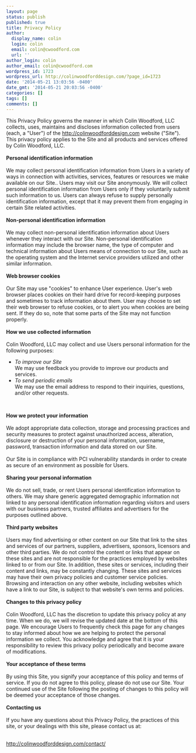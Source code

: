 ```yaml
---
layout: page
status: publish
published: true
title: Privacy Policy
author:
  display_name: colin
  login: colin
  email: colin@cwoodford.com
  url: ''
author_login: colin
author_email: colin@cwoodford.com
wordpress_id: 1723
wordpress_url: http://colinwoodforddesign.com/?page_id=1723
date: '2014-05-21 13:03:56 -0400'
date_gmt: '2014-05-21 20:03:56 -0400'
categories: []
tags: []
comments: []
---
```


<div class = "gallery2">
<p>This Privacy Policy governs the manner in which Colin Woodford, LLC collects, uses, maintains and discloses information collected from users (each, a "User") of the&nbsp;<a href="http://colinwoodforddesign.com/">http://colinwoodforddesign.com</a>&nbsp;website ("Site"). This privacy policy applies to the Site and all products and services offered by Colin Woodford, LLC.<br/><br/><b>Personal identification information</b><br/><br/>We may collect personal identification information from Users in a variety of ways in connection with activities, services, features or resources we make available on our Site.. Users may visit our Site anonymously. We will collect personal identification information from Users only if they voluntarily submit such information to us. Users can always refuse to supply personally identification information, except that it may prevent them from engaging in certain Site related activities.<br/><br/><b>Non-personal identification information</b><br/><br/>We may collect non-personal identification information about Users whenever they interact with our Site. Non-personal identification information may include the browser name, the type of computer and technical information about Users means of connection to our Site, such as the operating system and the Internet service providers utilized and other similar information.<br/><br/><b>Web browser cookies</b><br/><br/>Our Site may use "cookies" to enhance User experience. User's web browser places cookies on their hard drive for record-keeping purposes and sometimes to track information about them. User may choose to set their web browser to refuse cookies, or to alert you when cookies are being sent. If they do so, note that some parts of the Site may not function properly.<br/><br/><b>How we use collected information</b><br/><br/>Colin Woodford, LLC may collect and use Users personal information for the following purposes:
<ul class="privacy-policy-list">
    <li><i>To improve our Site</i><br/>
        We may use feedback you provide to improve our products and services.
    </li>
    <li><i>To send periodic emails</i><br/>
        We may use the email address to respond to their inquiries, questions, and/or other requests.
    </li>
</ul><br/>
<p><b>How we protect your information</b><br /><br />
We adopt appropriate data collection, storage and processing practices and security measures to protect against unauthorized access, alteration, disclosure or destruction of your personal information, username, password, transaction information and data stored on our Site.
<br /><br />
Our Site is in compliance with PCI vulnerability standards in order to create as secure of an environment as possible for Users.
<br /><br /><b>Sharing your personal information</b>
<br /><br />
We do not sell, trade, or rent Users personal identification information to others. We may share generic aggregated demographic information not linked to any personal identification information regarding visitors and users with our business partners, trusted affiliates and advertisers for the purposes outlined above.
<br /><br /><b>Third party websites</b><br />
<br />
Users may find advertising or other content on our Site that link to the sites and services of our partners, suppliers, advertisers, sponsors, licensors and other third parties. We do not control the content or links that appear on these sites and are not responsible for the practices employed by websites linked to or from our Site. In addition, these sites or services, including their content and links, may be constantly changing. These sites and services may have their own privacy policies and customer service policies. Browsing and interaction on any other website, including websites which have a link to our Site, is subject to that website's own terms and policies.
<br /><br /><b>Changes to this privacy policy</b>
<br /><br />
Colin Woodford, LLC has the discretion to update this privacy policy at any time. When we do, we will revise the updated date at the bottom of this page. We encourage Users to frequently check this page for any changes to stay informed about how we are helping to protect the personal information we collect. You acknowledge and agree that it is your responsibility to review this privacy policy periodically and become aware of modifications.
<br /><br /><b>Your acceptance of these terms</b>
<br /><br />
By using this Site, you signify your acceptance of this policy and&nbsp;terms of service. If you do not agree to this policy, please do not use our Site. Your continued use of the Site following the posting of changes to this policy will be deemed your acceptance of those changes.
<br /><br /><b>Contacting us</b><br />
<br />
If you have any questions about this Privacy Policy, the practices of this site, or your dealings with this site, please contact us at:
</p>
<br />
<a href="../contact/">http://colinwoodforddesign.com/contact/</a>
</p>
</div>